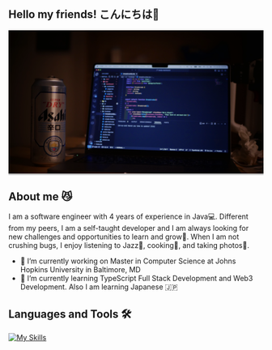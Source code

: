 ## Hello my friends! こんにちは👋
<!-- ![code_with_beer](0E21BAAF-E603-45AF-B822-F60C13F2AC9B_1_201_a.jpeg) -->
<div style="position: relative;">
  <img src="0E21BAAF-E603-45AF-B822-F60C13F2AC9B_1_201_a.jpeg" alt="image" />
  <div style="position: absolute; top: 0; left: 0; width: 100%; height: 100%; background-color: rgba(0,0,0,0.2);"></div>
</div>

## About me 😼
I am a software engineer with 4 years of experience in Java💻. Different from my peers, I am a self-taught developer and I am always looking for new challenges and opportunities to learn and grow💪. When I am not crushing bugs, I enjoy listening to Jazz🎷, cooking🍳, and taking photos📸.

- 🔭 I’m currently working on Master in Computer Science at Johns Hopkins University in Baltimore, MD
- 🌱 I’m currently learning TypeScript Full Stack Development and Web3 Development. Also I am learning Japanese 🇯🇵

## Languages and Tools 🛠️
[![My Skills](https://skillicons.dev/icons?i=java,python,javascript,typescript,solidity,spring,nestjs,nextjs,react,tailwind,docker,mysql,postgres,mongodb,linux)](https://skillicons.dev)
